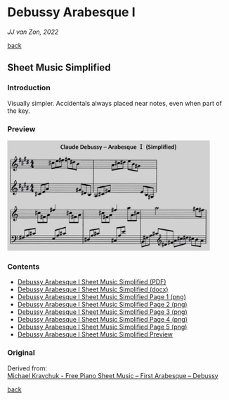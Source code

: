 Debussy Arabesque Ⅰ
===================

*JJ van Zon, 2022*

[back](..)

Sheet Music Simplified
----------------------

### Introduction

Visually simpler. Accidentals always placed near notes, even when part of the key.

### Preview

<img src="debussy-arabesque-1-sheet-music-simplified-preview.jpg" height="250" />

### Contents

- [Debussy Arabesque Ⅰ Sheet Music Simplified (PDF)](debussy-arabesque-1-sheet-music-simplified.pdf)
- [Debussy Arabesque Ⅰ Sheet Music Simplified (docx)](debussy-arabesque-1-sheet-music-simplified.docx)
- [Debussy Arabesque Ⅰ Sheet Music Simplified Page 1 (png)](debussy-arabesque-1-sheet-music-simplified-page-1.png)
- [Debussy Arabesque Ⅰ Sheet Music Simplified Page 2 (png)](debussy-arabesque-1-sheet-music-simplified-page-2.png)
- [Debussy Arabesque Ⅰ Sheet Music Simplified Page 3 (png)](debussy-arabesque-1-sheet-music-simplified-page-3.png)
- [Debussy Arabesque Ⅰ Sheet Music Simplified Page 4 (png)](debussy-arabesque-1-sheet-music-simplified-page-4.png)
- [Debussy Arabesque Ⅰ Sheet Music Simplified Page 5 (png)](debussy-arabesque-1-sheet-music-simplified-page-5.png)
- [Debussy Arabesque Ⅰ Sheet Music Simplified Preview](debussy-arabesque-1-sheet-music-simplified-preview.jpg)

### Original

Derived from:  
<a href="https://michaelkravchuk.com/free-piano-sheet-music-first-arabesque-debussy/" target="_blank">Michael Kravchuk - Free Piano Sheet Music – First Arabesque – Debussy</a>

[back](..)